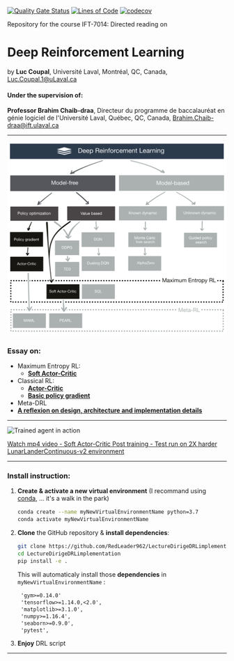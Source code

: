 [![Quality Gate Status](https://sonarcloud.io/api/project_badges/measure?project=RedLeader962_LectureDirigeDRLimplementation&metric=alert_status)](https://sonarcloud.io/dashboard?id=RedLeader962_LectureDirigeDRLimplementation)
[![Lines of Code](https://sonarcloud.io/api/project_badges/measure?project=RedLeader962_LectureDirigeDRLimplementation&metric=ncloc)](https://sonarcloud.io/dashboard?id=RedLeader962_LectureDirigeDRLimplementation)
[![codecov](https://codecov.io/gh/RedLeader962/LectureDirigeDRLimplementation/branch/master/graph/badge.svg)](https://codecov.io/gh/RedLeader962/LectureDirigeDRLimplementation)


Repository for the course IFT-7014: Directed reading on
# Deep Reinforcement Learning 

by **Luc Coupal**,
Université Laval,
Montréal, QC, Canada,
[Luc.Coupal.1@uLaval.ca](Luc.Coupal.1@uLaval.ca) 

#### Under the supervision of:

**Professor Brahim Chaib-draa**,
Directeur du programme de baccalauréat en génie logiciel de l'Université Laval,
Québec, QC, Canada,
[Brahim.Chaib-draa@ift.ulaval.ca](Brahim.Chaib-draa@ift.ulaval.ca)

---
![TaxonomyActorCritic](./visual/TaxonomyDRLgithub.png) 


### Essay on:
- Maximum Entropy RL:
  - **[Soft Actor-Critic](DRLimplementation/SoftActorCritic)**
- Classical RL:
  - **[Actor-Critic](DRLimplementation/ActorCritic)**
  - **[Basic policy gradient](DRLimplementation/BasicPolicyGradient)**
- Meta-DRL
- **[A reflexion on design, architecture and implementation details](https://github.com/RedLeader962/LectureDirigeDRLimplementation/raw/master/Reflexion_on_design_and_architecture_LucCoupal_v1-1.pdf)**

---

![Trained agent in action](video/SAC_video/SAC_gif/SAC_postTraining_testOnHardLunar540p24fps.gif)

[Watch mp4 video - Soft Actor-Critic Post training - Test run on 2X harder LunarLanderContinuous-v2 environment](video/SAC_video/SAC_postTraining_testOnHardLunar540p.mp4) 

---
    
### Install instruction:
1) **Create & activate a new virtual environment** (I recommand using [conda](https://www.anaconda.com/distribution/), ... it's a walk in the park)
    ```bash
    conda create --name myNewVirtualEnvironmentName python=3.7
    conda activate myNewVirtualEnvironmentName
    ```
2) **Clone** the GitHub repository & **install dependencies**:
    ```bash
    git clone https://github.com/RedLeader962/LectureDirigeDRLimplementation.git
    cd LectureDirigeDRLimplementation
    pip install -e .
    ```
    This will automaticaly install those **dependencies** in `myNewVirtualEnvironmentName` :

        'gym>=0.14.0'
        'tensorflow>=1.14.0,<2.0',
        'matplotlib>=3.1.0',
        'numpy>=1.16.4',
        'seaborn>=0.9.0',
        'pytest',
    
3) **Enjoy** DRL script

---

